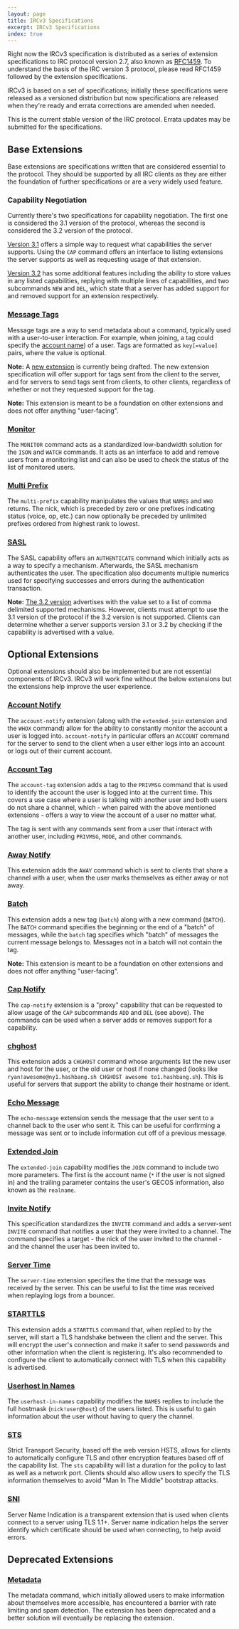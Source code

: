 ```yaml
---
layout: page
title: IRCv3 Specifications
excerpt: IRCv3 Specifications
index: true
---
```


Right now the IRCv3 specification is distributed as a series of extension
specifications to IRC protocol version 2.7, also known as
[RFC1459](http://tools.ietf.org/html/rfc1459). To understand the basis of the
IRC version 3 protocol, please read RFC1459 followed by the extension
specifications.

IRCv3 is based on a set of specifications; initially these specifications were
released as a versioned distribution but now specifications are released when
they're ready and errata corrections are amended when needed.

This is the current stable version of the IRC protocol.  Errata updates may be
submitted for the specifications.

## Base Extensions

Base extensions are specifications written that are considered essential to the
protocol. They should be supported by all IRC clients as they are either the
foundation of further specifications or are a very widely used feature.

### Capability Negotiation

Currently there's two specifications for capability negotiation. The first one
is considered the 3.1 version of the protocol, whereas the second is considered
the 3.2 version of the protocol.

[Version 3.1]({{site.baseurl}}/specs/core/capability-negotiation-3.1.html)
offers a simple way to request what capabilities the server supports. Using the
`CAP` command offers an interface to listing extensions the server supports as
well as requesting usage of that extension.

[Version 3.2](http://ircv3.net/specs/core/capability-negotiation-3.2.html) has
some additional features including the ability to store values in any listed
capabilities, replying with multiple lines of capabilities, and two subcommands
`NEW` and `DEL`, which state that a server has added support for and removed
support for an extension respectively.

### [Message Tags](http://ircv3.net/specs/core/message-tags-3.2.html)

Message tags are a way to send metadata about a command, typically used with a
user-to-user interaction. For example, when joining, a tag could specify the
[account name](http://ircv3.net/specs/extensions/account-tag-3.2.html)) of a
user. Tags are formatted as `key[=value]` pairs, where the value is optional.

**Note:** A [new extension](http://ircv3.net/specs/core/message-tags-3.3.html)
is currently being drafted. The new extension specification will offer support
for tags sent from the client to the server, and for servers to send tags sent
from clients, to other clients, regardless of whether or not they requested
support for the tag.

**Note:** This extension is meant to be a foundation on other extensions and
does not offer anything "user-facing".

### [Monitor](http://ircv3.net/specs/core/monitor-3.2.html)

The `MONITOR` command acts as a standardized low-bandwidth solution for the
`ISON` and `WATCH` commands. It acts as an interface to add and remove users
from a monitoring list and can also be used to check the status of the list of
monitored users.

### [Multi Prefix]({{site.baseurl}}/specs/extensions/multi-prefix-3.1.html)

The `multi-prefix` capability manipulates the values that `NAMES` and `WHO`
returns. The nick, which is preceded by zero or one prefixes indicating status
(voice, op, etc.) can now optionally be preceded by unlimited prefixes ordered
from highest rank to lowest.

### [SASL]({{site.baseurl}}/specs/extensions/sasl-3.1.html)

The SASL capability offers an `AUTHENTICATE` command which initially acts as a
way to specify a mechanism. Afterwards, the SASL mechanism authenticates the
user. The specification also documents multiple numerics used for specifying
successes and errors during the authentication transaction.

**Note:** [The 3.2 version](http://ircv3.net/specs/extensions/sasl-3.2.html)
advertises with the value set to a list of comma delimited supported
mechanisms. However, clients must attempt to use the 3.1 version of the
protocol if the 3.2 version is not supported. Clients can determine whether a
server supports version 3.1 or 3.2 by checking if the capability is advertised
with a value.

## Optional Extensions

Optional extensions should also be implemented but are not essential components
of IRCv3. IRCv3 will work fine without the below extensions but the extensions
help improve the user experience.

### [Account Notify]({{site.baseurl}}/specs/extensions/account-notify-3.1.html)

The `account-notify` extension (along with the `extended-join` extension and
the `WHOX` command) allow for the ability to constantly monitor the account a
user is logged into. `account-notify` in particular offers an `ACCOUNT` command
for the server to send to the client when a user either logs into an account or
logs out of their current account.

### [Account Tag](http://ircv3.net/specs/extensions/account-tag-3.2.html)

The `account-tag` extension adds a tag to the `PRIVMSG` command that is used to
identify the account the user is logged into at the current time. This covers a
use case where a user is talking with another user and both users do not share
a channel, which - when paired with the above mentioned extensions - offers a
way to view the account of a user no matter what.

The tag is sent with any commands sent from a user that interact with another
user, including `PRIVMSG`, `MODE`, and other commands.

### [Away Notify]({{site.baseurl}}/specs/extensions/away-notify-3.1.html)

This extension adds the `AWAY` command which is sent to clients that share a
channel with a user, when the user marks themselves as either away or not away.

### [Batch](http://ircv3.net/specs/extensions/batch-3.2.html)

This extension adds a new tag (`batch`) along with a new command (`BATCH`). The
`BATCH` command specifies the beginning or the end of a "batch" of messages,
while the `batch` tag specifies which "batch" of messages the current message
belongs to. Messages not in a batch will not contain the tag.

**Note:** This extension is meant to be a foundation on other extensions and
does not offer anything "user-facing".

### [Cap Notify](http://ircv3.net/specs/extensions/cap-notify-3.2.html)

The `cap-notify` extension is a "proxy" capability that can be requested to
allow usage of the `CAP` subcommands `ADD` and `DEL` (see above). The commands
can be used when a server adds or removes support for a capability.

### [chghost](http://ircv3.net/specs/extensions/chghost-3.2.html)

This extension adds a `CHGHOST` command whose arguments list the new user and
host for the user, or the old user or host if none changed (looks like
`ryan!awesome@ny1.hashbang.sh CHGHOST awesome to1.hashbang.sh`). This is useful
for servers that support the ability to change their hostname or ident.

### [Echo Message](http://ircv3.net/specs/extensions/echo-message-3.2.html)

The `echo-message` extension sends the message that the user sent to a channel
back to the user who sent it. This can be useful for confirming a message was
sent or to include information cut off of a previous message.

### [Extended Join]({{site.baseurl}}/specs/extensions/extended-join-3.1.html)

The `extended-join` capability modifies the `JOIN` command to include two more
parameters. The first is the account name (`*` if the user is not signed in)
and the trailing parameter contains the user's GECOS information, also known
as the `realname`.

### [Invite Notify](http://ircv3.net/specs/extensions/invite-notify-3.2.html)

This specification standardizes the `INVITE` command and adds a server-sent
`INVITE` command that notifies a user that they were invited to a channel. The
command specifies a target - the nick of the user invited to the channel - and
the channel the user has been invited to.

### [Server Time](http://ircv3.net/specs/extensions/server-time-3.2.html)

The `server-time` extension specifies the time that the message was received by
the server. This can be useful to list the time was received when replaying
logs from a bouncer.

### [STARTTLS](http://ircv3.net/specs/extensions/tls-3.1.html)

This extension adds a `STARTTLS` command that, when replied to by the server,
will start a TLS handshake between the client and the server. This will encrypt
the user's connection and make it safer to send passwords and other information
when the client is registering. It's also recommended to configure the client
to automatically connect with TLS when this capability is advertised.

### [Userhost In Names](http://ircv3.net/specs/extensions/userhost-in-names-3.2.html)

The `userhost-in-names` capability modifies the `NAMES` replies to include the
full hostmask (`nick!user@host`) of the users listed. This is useful to gain
information about the user without having to query the channel.

### [STS](http://ircv3.net/specs/core/sts-3.3.html)

Strict Transport Security, based off the web version HSTS, allows for clients
to automatically configure TLS and other encryption features based off of the
capability list. The `sts` capability will list a duration for the policy to
last as well as a network port. Clients should also allow users to specify the
TLS information themselves to avoid "Man In The Middle" bootstrap attacks.

### [SNI](http://ircv3.net/specs/core/sni-3.3.html)

Server Name Indication is a transparent extension that is used when clients
connect to a server using TLS 1.1+. Server name indication helps the server
identify which certificate should be used when connecting, to help avoid
errors.

## Deprecated Extensions

### [Metadata](http://ircv3.net/specs/core/metadata-3.2.html)

The metadata command, which initially allowed users to make information about
themselves more accessible, has encountered a barrier with rate limiting and
spam detection. The extension has been deprecated and a better solution will
eventually be replacing the extension.
